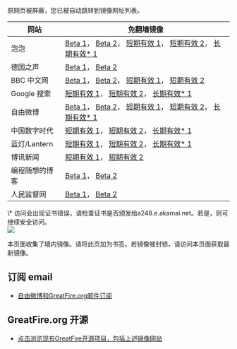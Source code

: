 <p>原网页被屏蔽，您已被自动跳转到镜像网址列表。</p>
<table>
    <thead>
        <tr>
            <th>网站</th>
            <th>免翻墙镜像</th>
        </tr>
    </thead>
    <tbody>    
        <tr>
            <td>泡泡</td>
            <td>            
                <a href="https://d2jhcs4j6i12sz.cloudfront.net/" target="jx1">Beta 1</a>，            
                <a href="https://pp4.global.ssl.fastly.net/" target="jx2">Beta 2</a>，            
                <a href="https://paopao17.azurewebsites.net" target="jx3">短期有效 1</a>，            
                <a href="https://d2iak8jpf2cptl.cloudfront.net" target="jx4">短期有效 2</a>，            
                <a href="https://dl.wu.ms.edgesuite.net/f/1/1/1/dci.download.akamai.com/35985/159415/1/p/" target="jx5">长期有效* 1</a>
            </td>
        </tr>    
        <tr>
            <td>德国之声</td>
            <td>            
                <a href="https://d205y6qjd5u38f.cloudfront.net/" target="jx6">Beta 1</a>，            
                <a href="https://dw1.global.ssl.fastly.net/" target="jx7">Beta 2</a>
            </td>
        </tr>    
        <tr>
            <td>BBC 中文网</td>
            <td>            
                <a href="https://d1bgcxp91frokk.cloudfront.net/" target="jx8">Beta 1</a>，            
                <a href="https://dq35vkjfos06.cloudfront.net/" target="jx9">Beta 2</a>，            
                <a href="https://bbc5.azurewebsites.net" target="jx10">短期有效 1</a>，            
                <a href="https://d3320oxsssjvdn.cloudfront.net" target="jx11">短期有效 2</a>
            </td>
        </tr>    
        <tr>
            <td>Google 搜索</td>
            <td>            
                <a href="https://google2.azurewebsites.net" target="jx12">短期有效 1</a>，            
                <a href="https://d3vv89cvqbrqlq.cloudfront.net" target="jx13">短期有效 2</a>，            
                <a href="https://a1577.dspb.akamai.net/f/1/1/1/dci.download.akamai.com/35985/159415/1/g/" target="jx14">长期有效* 1</a>
            </td>
        </tr>    
        <tr>
            <td>自由微博</td>
            <td>            
                <a href="https://fw3.global.ssl.fastly.net/" target="jx15">Beta 1</a>，            
                <a href="https://d3imx1e8hbmfql.cloudfront.net/" target="jx16">Beta 2</a>，            
                <a href="https://fw8.azurewebsites.net" target="jx17">短期有效 1</a>，            
                <a href="https://d2t99c5pxqndf4.cloudfront.net" target="jx18">短期有效 2</a>，            
                <a href="https://dl.wu.ms.edgesuite.net/f/1/1/1/dci.download.akamai.com/35985/159415/1/f/" target="jx19">长期有效* 1</a>
            </td>
        </tr>    
        <tr>
            <td>中国数字时代</td>
            <td>            
                <a href="https://cdt2.azurewebsites.net" target="jx20">短期有效 1</a>，            
                <a href="https://d2x9xuqj179vf8.cloudfront.net" target="jx21">短期有效 2</a>，            
                <a href="https://main.dl.wu.akadns.net/f/1/1/1/dci.download.akamai.com/35985/159415/1/c/" target="jx22">长期有效* 1</a>
            </td>
        </tr>    
        <tr>
            <td>蓝灯/Lantern</td>
            <td>            
                <a href="https://lantern6.azurewebsites.net" target="jx23">短期有效 1</a>，            
                <a href="https://d1ssxz857pc9da.cloudfront.net" target="jx24">短期有效 2</a>，            
                <a href="https://g2.cctv.com.edgesuite.net/f/1/1/1/dci.download.akamai.com/35985/159415/1/l/" target="jx25">长期有效* 1</a>
            </td>
        </tr>    
        <tr>
            <td>博讯新闻</td>
            <td>            
                <a href="https://boxun10.azurewebsites.net" target="jx26">短期有效 1</a>，            
                <a href="https://d1rgxtcej8p3lg.cloudfront.net" target="jx27">短期有效 2</a>
            </td>
        </tr>    
        <tr>
            <td>编程随想的博客</td>
            <td>            
                <a href="https://pt4.global.ssl.fastly.net/" target="jx28">Beta 1</a>，            
                <a href="https://d2fhyjmqg8thfc.cloudfront.net/" target="jx29">Beta 2</a>
            </td>
        </tr>    
        <tr>
            <td>人民监督网</td>
            <td>            
                <a href="https://d21dd3sh6exkr1.cloudfront.net/" target="jx30">Beta 1</a>，            
                <a href="https://d1mh7il84qxl6t.cloudfront.net/" target="jx31">Beta 2</a>
            </td>
        </tr>
    </tbody>
</table>
\* 访问会出现证书错误，请检查证书是否颁发给a248.e.akamai.net。若是，则可继续安全访问。

<br/>
<img src="https://raw.githubusercontent.com/greatfire/z/master/logos.gif" />

本页面收集了墙内镜像。请将此页加为书签。若镜像被封锁，请访问本页面获取最新镜像。

## 订阅 email
* <a href="https://b.us7.list-manage.com/subscribe?u=854fca58782082e0cbdf204a0&id=c78949b93c">自由微博和GreatFire.org邮件订阅</a>

## GreatFire.org 开源
* <a href="https://github.com/greatfire/wiki/wiki">点击浏览现有GreatFire开源项目，包括上述镜像网站</a>